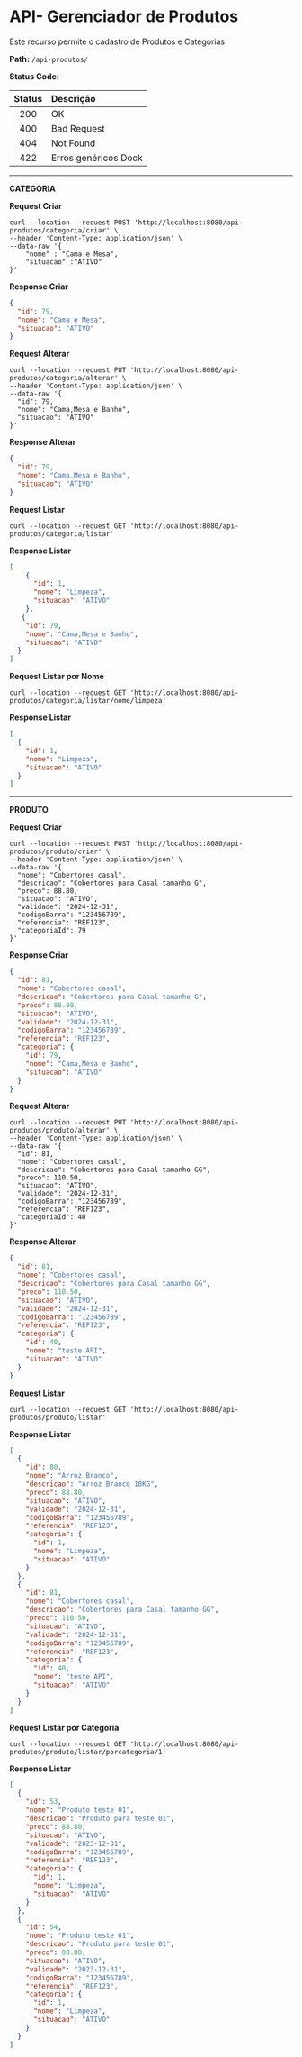 # API- Gerenciador de Produtos

Este recurso permite o cadastro de Produtos e Categorias

**Path:**  `/api-produtos/`

**Status Code:**

| Status | Descrição |
| :---: | :---| 
| 200 |  OK
| 400 |  Bad Request |
| 404 |  Not Found|
| 422 |  Erros genéricos Dock|
***
**CATEGORIA**

**Request Criar**

```shell script
curl --location --request POST 'http://localhost:8080/api-produtos/categoria/criar' \
--header 'Content-Type: application/json' \
--data-raw '{
    "nome" : "Cama e Mesa",
    "situacao" :"ATIVO"
}'
```
**Response Criar**

```json
{
  "id": 79,
  "nome": "Cama e Mesa",
  "situacao": "ATIVO"
}
```
**Request Alterar**

```shell script
curl --location --request PUT 'http://localhost:8080/api-produtos/categoria/alterar' \
--header 'Content-Type: application/json' \
--data-raw '{
  "id": 79,
  "nome": "Cama,Mesa e Banho",
  "situacao": "ATIVO"
}'
```
**Response Alterar**

```json
{
  "id": 79,
  "nome": "Cama,Mesa e Banho",
  "situacao": "ATIVO"
}
```

**Request Listar**

```shell script
curl --location --request GET 'http://localhost:8080/api-produtos/categoria/listar'
```
**Response Listar**

```json
[
    {
      "id": 1,
      "nome": "Limpeza",
      "situacao": "ATIVO"
    },
   {
    "id": 79,
    "nome": "Cama,Mesa e Banho",
    "situacao": "ATIVO"
  }
]
```
**Request Listar por Nome**

```shell script
curl --location --request GET 'http://localhost:8080/api-produtos/categoria/listar/nome/limpeza'
```
**Response Listar**

```json
[
  {
    "id": 1,
    "nome": "Limpeza",
    "situacao": "ATIVO"
  }
]
```

***
**PRODUTO**

**Request Criar**

```shell script
curl --location --request POST 'http://localhost:8080/api-produtos/produto/criar' \
--header 'Content-Type: application/json' \
--data-raw '{
  "nome": "Cobertores casal",
  "descricao": "Cobertores para Casal tamanho G",
  "preco": 88.80,
  "situacao": "ATIVO",
  "validade": "2024-12-31",
  "codigoBarra": "123456789",
  "referencia": "REF123",
  "categoriaId": 79
}'
```
**Response Criar**

```json
{
  "id": 81,
  "nome": "Cobertores casal",
  "descricao": "Cobertores para Casal tamanho G",
  "preco": 88.80,
  "situacao": "ATIVO",
  "validade": "2024-12-31",
  "codigoBarra": "123456789",
  "referencia": "REF123",
  "categoria": {
    "id": 79,
    "nome": "Cama,Mesa e Banho",
    "situacao": "ATIVO"
  }
}
```
**Request Alterar**

```shell script
curl --location --request PUT 'http://localhost:8080/api-produtos/produto/alterar' \
--header 'Content-Type: application/json' \
--data-raw '{
  "id": 81,
  "nome": "Cobertores casal",
  "descricao": "Cobertores para Casal tamanho GG",
  "preco": 110.50,
  "situacao": "ATIVO",
  "validade": "2024-12-31",
  "codigoBarra": "123456789",
  "referencia": "REF123",
  "categoriaId": 40
}'
```
**Response Alterar**

```json
{
  "id": 81,
  "nome": "Cobertores casal",
  "descricao": "Cobertores para Casal tamanho GG",
  "preco": 110.50,
  "situacao": "ATIVO",
  "validade": "2024-12-31",
  "codigoBarra": "123456789",
  "referencia": "REF123",
  "categoria": {
    "id": 40,
    "nome": "teste API",
    "situacao": "ATIVO"
  }
}
```

**Request Listar**

```shell script
curl --location --request GET 'http://localhost:8080/api-produtos/produto/listar'
```
**Response Listar**

```json
[
  {
    "id": 80,
    "nome": "Arroz Branco",
    "descricao": "Arroz Branco 10KG",
    "preco": 88.80,
    "situacao": "ATIVO",
    "validade": "2024-12-31",
    "codigoBarra": "123456789",
    "referencia": "REF123",
    "categoria": {
      "id": 1,
      "nome": "Limpeza",
      "situacao": "ATIVO"
    }
  },
  {
    "id": 81,
    "nome": "Cobertores casal",
    "descricao": "Cobertores para Casal tamanho GG",
    "preco": 110.50,
    "situacao": "ATIVO",
    "validade": "2024-12-31",
    "codigoBarra": "123456789",
    "referencia": "REF123",
    "categoria": {
      "id": 40,
      "nome": "teste API",
      "situacao": "ATIVO"
    }
  }
]
```
**Request Listar por Categoria**

```shell script
curl --location --request GET 'http://localhost:8080/api-produtos/produto/listar/porcategoria/1'
```
**Response Listar**

```json
[
  {
    "id": 53,
    "nome": "Produto teste 01",
    "descricao": "Produto para teste 01",
    "preco": 88.80,
    "situacao": "ATIVO",
    "validade": "2023-12-31",
    "codigoBarra": "123456789",
    "referencia": "REF123",
    "categoria": {
      "id": 1,
      "nome": "Limpeza",
      "situacao": "ATIVO"
    }
  },
  {
    "id": 54,
    "nome": "Produto teste 01",
    "descricao": "Produto para teste 01",
    "preco": 88.80,
    "situacao": "ATIVO",
    "validade": "2023-12-31",
    "codigoBarra": "123456789",
    "referencia": "REF123",
    "categoria": {
      "id": 1,
      "nome": "Limpeza",
      "situacao": "ATIVO"
    }
  }  
]
```